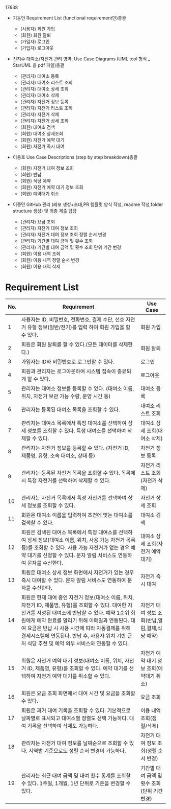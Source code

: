 17638
- 기동언
Requirement List (functional requirement만)총괄
  - (사용자) 회원 가입
  - (회원) 회원 탈퇴
  - (가입자) 로그인
  - (가입자) 로그아웃


- 전지수
대여소/자전거 관리 영역, Use Case Diagrams (UML tool 형식 _ StarUML 을 pdf 파일)총괄
  - (관리자) 대여소 등록
  - (관리자) 대여소 리스트 조회
  - (관리자) 대여소 상세 조회
  - (관리자) 대여소 삭제
  - (관리자) 자전거 정보 등록
  - (관리자) 자전거 리스트 조회
  - (관리자) 자전거 삭제
  - (관리자) 자전거 상세 조회
  - (회원) 대여소 검색
  - (회원) 대여소 상세조회
  - (회원) 자전거 예약 대기
  - (회원) 자전거 즉시 대여

- 이용호
Use Case Descriptions (step by step breakdown)총괄
  - (회원) 자전거 대여 정보 조회
  - (회원) 반납
  - (회원) 식당 예약
  - (회원) 자전거 예약 대기 정보 조회
  - (회원) 예약대기 취소

  
- 이종민
GitHub 관리 (레포 생성+초대,PR 템플릿 양식 작성, readme 작성,folder structure 생성) 및 최종 제출 담당
  - (관리자) 요금 조회
  - (관리자) 자전거 대여 정보 조회
  - (관리자) 자전거 대여 정보 조회 정렬 순서 변경
  - (관리자) 기간별 대여 금액 및 횟수 조회
  - (관리자) 기간별 대여 금액 및 횟수 조회 단위 기간 변경
  - (회원) 이용 내역 조회
  - (회원) 이용 내역 정렬 순서 변경
  - (회원) 이용 내역 삭제

# Requirement List

| No. | Requirement                                                                 | Use Case                  |
|-----|-----------------------------------------------------------------------------|---------------------------|
| 1   | 사용자는 ID, 비밀번호, 전화번호, 결제 수단, 선호 자전거 유형 정보(일반/전기)를 입력 하여 회원 가입을 할 수 있다.| 회원 가입|
| 2   | 회원은 회원 탈퇴를 할 수 있다.(모든 데이터를 삭제한다.)| 회원 탈퇴                 |
| 3   | 가입자는 ID와 비밀번호로 로그인할 수 있다.| 로그인|
| 4   | 회원과 관리자는 로그아웃하여 시스템 접속이 종료되게 할 수 있다.| 로그아웃|
| 5   | 관리자는 대여소 정보를 등록할 수 있다. (대여소 이름, 위치, 자전거 보관 가능 수량, 운영 시간 등)| 대여소 등록|
| 6   | 관리자는 등록된 대여소 목록을 조회할 수 있다.| 대여소 리스트 조회||
| 7   | 관리자는 대여소 목록에서 특정 대여소를 선택하여 상세 정보를 조회할 수 있다. 특정 대여소를 선택하여 삭제할 수 있다.| 대여소 상세 조회(대여소 삭제)||
| 8  | 관리자는 자전거 정보를 등록할 수 있다. (자전거 ID, 제품명, 유형, 소속 대여소, 상태 등)| 자전거 정보 등록|
| 9  | 관리자는 등록된 자전거 목록을 조회할 수 있다. 목록에서 특정 자전거를 선택하여 삭제할 수 있다.| 자전거 리스트 조회(자전거 삭제)|
| 10  | 관리자는 자전거 목록에서 특정 자전거를 선택하여 상세 정보를 조회할 수 있다.| 자전거 상세 조회|
| 11  | 회원은 대여소 이름을 입력하여 조건에 맞는 대여소를 검색할 수 있다.| 대여소 검색|
| 12  | 회원은 검색된 대여소 목록에서 특정 대여소를 선택하여 상세 정보(대여소 이름, 위치, 사용 가능 자전거 목록 등)를 조회할 수 있다. 사용 가능 자전거가 없는 경우 예약 대기를 신청할 수 있다. 문자 알림 서비스도 연동하여 문자를 수신한다.| 대여소 상세 조회(자전거 예약 대기)|
| 13  | 회원은 대여소 상세 정보 화면에서 자전거가 있는 경우 즉시 대여할 수 있다. 문자 알림 서비스도 연동하여 문자를 수신한다.| 자전거 즉시 대여|
| 14  | 회원은 현재 대여 중인 자전거 정보(대여소 이름, 위치, 자전거 ID, 제품명, 유형)를 조회할 수 있다. 대여한 자전거를 지정된 대여소에 반납할 수 있다. 예약 1순위 회원에게 예약 완료를 알리기 위해 이메일과 연동된다. 대여 요금은 반납 시 사용 시간에 따라 자동결제를 위해 결제시스템에 연동된다. 반납 후, 사용자 위치 기반 근처 식당 추천 및 예약 외부 서비스와 연동할 수 있다.| 자전거 대여 정보 조회(반납,알림,결제,식당 예약)|
| 15  | 회원은 자전거 예약 대기 정보(대여소 이름, 위치, 자전거 ID, 제품명, 유형)를 조회할 수 있다. 예약 대기를 선택하여 자전거 예약 대기를 취소할 수 있다.| 자전거 예약 대기 정보 조회(예약대기 취소)|
| 16  | 회원은 요금 조회 화면에서 대여 시간 및 요금을 조회할 수 있다.| 요금 조회|
| 17  | 회원은 과거 대여 기록을 조회할 수 있다. 기본적으로 날짜별로 표시되고 대여소별 정렬도 선택 가능하다. 대여 기록을 선택하여 삭제도 가능하다.| 이용 내역 조회(정렬/삭제)|
| 18  | 관리자는 자전거 대여 정보를 날짜순으로 조회할 수 있다. 지역별 기준으로도 정렬 순서 변경이 가능하다.|자전거 대여 정보 조회(정렬 순서 변경)|
| 19  | 관리자는 최근 대여 금액 및 대여 횟수 통계를 조회할 수 있다. 1주일, 1개월, 1년 단위로 기준을 변경할 수 있다.|기간별 대여 금액 및 횟수 조회(단위 기간 변경)|